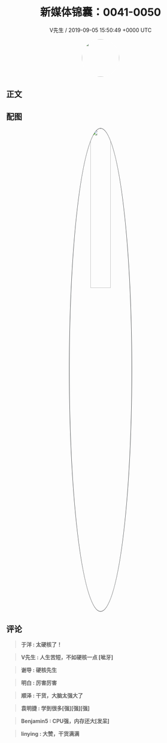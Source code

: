 <h1 align="center">新媒体锦囊：0041-0050</h1>
<p align="center">
    <a>V先生 / 2019-09-05 15:50:49 &#43;0000 UTC</a>
</p>

<div align="center">
    <img src="https://images.zsxq.com/FjZ6UHBywsXfjFf-7tlSVEq4uEn-?e=1590940799&amp;token=kIxbL07-8jAj8w1n4s9zv64FuZZNEATmlU_Vm6zD:r763oWH0xkbmId4peREzEIAOnFQ=" width="100" height="100" style="border:1px solid;border-radius:50%; color:#ffffff"/>
</div>

## 正文

<div>

</div>

## 配图
<div class="image" align="center">

<img src="https://images.zsxq.com/Fs6cH3fyR7y9ygNiWmKLPKAI19qI?e=1590940799&amp;token=kIxbL07-8jAj8w1n4s9zv64FuZZNEATmlU_Vm6zD:5BBcgCGel7arI0WfsQ-y4N3U_hk=" width="33%" height="33%" style="border:1px solid;border-radius:50%; color:#3c3f41"/>

</div>

## 评论

<div align="left">
<div>

<blockquote >
<span> <strong>于洋 : 太硬核了！ </strong></span>
</blockquote>

<blockquote >
<span> <strong>V先生 : 人生苦短，不如硬核一点 [呲牙] </strong></span>
</blockquote>

<blockquote >
<span> <strong>谢导 : 硬核先生 </strong></span>
</blockquote>

<blockquote >
<span> <strong>明白 : 厉害厉害 </strong></span>
</blockquote>

<blockquote >
<span> <strong>顺泽 : 干货，大脑太强大了 </strong></span>
</blockquote>

<blockquote >
<span> <strong>袁明捷 : 学到很多[强][强][强] </strong></span>
</blockquote>

<blockquote >
<span> <strong>Benjamin5 : CPU强，内存还大[发呆] </strong></span>
</blockquote>

<blockquote >
<span> <strong>linying : 大赞，干货满满 </strong></span>
</blockquote>

</div>
</div>